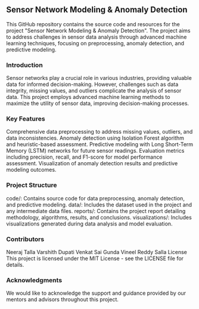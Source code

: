 ## Sensor Network Modeling & Anomaly Detection
This GitHub repository contains the source code and resources for the project "Sensor Network Modeling & Anomaly Detection". The project aims to address challenges in sensor data analysis through advanced machine learning techniques, focusing on preprocessing, anomaly detection, and predictive modeling.

### Introduction
Sensor networks play a crucial role in various industries, providing valuable data for informed decision-making. However, challenges such as data integrity, missing values, and outliers complicate the analysis of sensor data. This project employs advanced machine learning methods to maximize the utility of sensor data, improving decision-making processes.

### Key Features
Comprehensive data preprocessing to address missing values, outliers, and data inconsistencies.
Anomaly detection using Isolation Forest algorithm and heuristic-based assessment.
Predictive modeling with Long Short-Term Memory (LSTM) networks for future sensor readings.
Evaluation metrics including precision, recall, and F1-score for model performance assessment.
Visualization of anomaly detection results and predictive modeling outcomes.

### Project Structure
code/: Contains source code for data preprocessing, anomaly detection, and predictive modeling.
data/: Includes the dataset used in the project and any intermediate data files.
reports/: Contains the project report detailing methodology, algorithms, results, and conclusions.
visualizations/: Includes visualizations generated during data analysis and model evaluation.


### Contributors
Neeraj Talla
Varshith Dupati
Venkat Sai Gunda
Vineel Reddy Salla
License
This project is licensed under the MIT License - see the LICENSE file for details.

### Acknowledgments
We would like to acknowledge the support and guidance provided by our mentors and advisors throughout this project.
